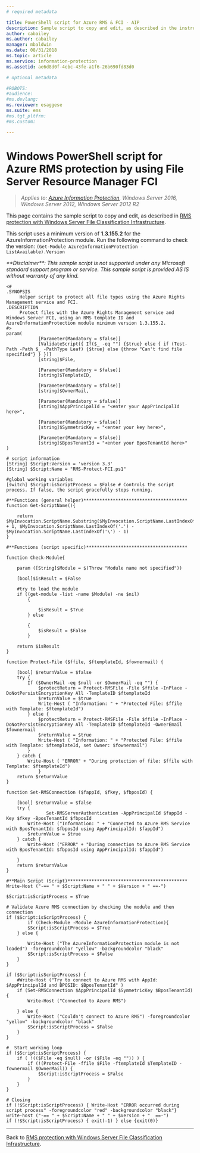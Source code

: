 ```yaml
---
# required metadata

title: PowerShell script for Azure RMS & FCI - AIP
description: Sample script to copy and edit, as described in the instructions for RMS protection with Windows Server File Classification Infrastructure.
author: cabailey
ms.author: cabailey
manager: mbaldwin
ms.date: 08/31/2018
ms.topic: article
ms.service: information-protection
ms.assetid: ae6d8d0f-4ebc-43fe-a1f6-26b690fd83d0

# optional metadata

#ROBOTS:
#audience:
#ms.devlang:
ms.reviewer: esaggese
ms.suite: ems
#ms.tgt_pltfrm:
#ms.custom:

---
```


# Windows PowerShell script for Azure RMS protection by using File Server Resource Manager FCI

>*Applies to: [Azure Information Protection](https://azure.microsoft.com/pricing/details/information-protection), Windows Server 2016, Windows Server 2012, Windows Server 2012 R2*

This page contains the sample script to copy and edit, as described in [RMS protection with Windows Server File Classification Infrastructure](configure-fci.md).

This script uses a minimum version of **1.3.155.2** for the AzureInformationProtection module. Run the following command to check the version: `(Get-Module AzureInformationProtection -ListAvailable).Version` 

*&#42;&#42;Disclaimer&#42;&#42;: This sample script is not supported under any Microsoft standard support program or service. This sample*
*script is provided AS IS without warranty of any kind.*

```
<#
.SYNOPSIS 
     Helper script to protect all file types using the Azure Rights Management service and FCI.
.DESCRIPTION
     Protect files with the Azure Rights Management service and Windows Server FCI, using an RMS template ID and AzureInformationProtection module minimum version 1.3.155.2.   
#>
param(
            [Parameter(Mandatory = $false)]
            [ValidateScript({ If($_ -eq "") {$true} else { if (Test-Path -Path $_ -PathType Leaf) {$true} else {throw "Can't find file specified"} } })]
            [string]$File,

            [Parameter(Mandatory = $false)]
            [string]$TemplateID,

            [Parameter(Mandatory = $false)]
            [string]$OwnerMail,

            [Parameter(Mandatory = $false)]
            [string]$AppPrincipalId = "<enter your AppPrincipalId here>",

            [Parameter(Mandatory = $false)]
            [string]$SymmetricKey = "<enter your key here>",

            [Parameter(Mandatory = $false)]
            [string]$BposTenantId = "<enter your BposTenantId here>"
) 

# script information
[String] $Script:Version = 'version 3.3' 
[String] $Script:Name = "RMS-Protect-FCI.ps1"

#global working variables
[switch] $Script:isScriptProcess = $False # Controls the script process. If false, the script gracefully stops running.

#**Functions (general helper)***************************************
function Get-ScriptName(){ 

	return $MyInvocation.ScriptName.Substring($MyInvocation.ScriptName.LastIndexOf('\') + 1, $MyInvocation.ScriptName.LastIndexOf('.') - $MyInvocation.ScriptName.LastIndexOf('\') - 1)
}

#**Functions (script specific)**************************************

function Check-Module{

    param ([String]$Module = $(Throw "Module name not specified"))

    [bool]$isResult = $False

    #try to load the module
    if ((get-module -list -name $Module) -ne $nil)
        {

            $isResult = $True
        } else 
        
        {
            $isResult = $False
        } 

    return $isResult
}

function Protect-File ($ffile, $ftemplateId, $fownermail) {

    [bool] $returnValue = $false
    try {
        If ($OwnerMail -eq $null -or $OwnerMail -eq "") {
            $protectReturn = Protect-RMSFile -File $ffile -InPlace -DoNotPersistEncryptionKey All -TemplateID $ftemplateId
            $returnValue = $true
            Write-Host ( "Information: " + "Protected File: $ffile with Template: $ftemplateId")
        } else {
            $protectReturn = Protect-RMSFile -File $ffile -InPlace -DoNotPersistEncryptionKey All -TemplateID $ftemplateId -OwnerEmail $fownermail
            $returnValue = $true
            Write-Host ( "Information: " + "Protected File: $ffile with Template: $ftemplateId, set Owner: $fownermail")
        }
    } catch {
        Write-Host ( "ERROR" + "During protection of file: $ffile with Template: $ftemplateId")
            }
    return $returnValue
}

function Set-RMSConnection ($fappId, $fkey, $fbposId) {

	[bool] $returnValue = $false
    try {
               Set-RMSServerAuthentication -AppPrincipalId $fappId -Key $fkey -BposTenantId $fbposId
        Write-Host ("Information: " + "Connected to Azure RMS Service with BposTenantId: $fbposId using AppPrincipalId: $fappId")
        $returnValue = $true
    } catch {
        Write-Host ("ERROR" + "During connection to Azure RMS Service with BposTenantId: $fbposId using AppPrincipalId: $fappId")

    }
    return $returnValue
}

#**Main Script (Script)*********************************************
Write-Host ("-== " + $Script:Name + " " + $Version + " ==-")

$Script:isScriptProcess = $True

# Validate Azure RMS connection by checking the module and then connection
if ($Script:isScriptProcess) {
 		if (Check-Module -Module AzureInformationProtection){
    	$Script:isScriptProcess = $True
	} else {

		Write-Host ("The AzureInformationProtection module is not loaded") -foregroundcolor "yellow" -backgroundcolor "black"	        
		$Script:isScriptProcess = $False
	}
}

if ($Script:isScriptProcess) {
	#Write-Host ("Try to connect to Azure RMS with AppId: $AppPrincipalId and BPOSID: $BposTenantId" )	
    if (Set-RMSConnection $AppPrincipalId $SymmetricKey $BposTenantId) {
	    Write-Host ("Connected to Azure RMS")

    } else {
		Write-Host ("Couldn't connect to Azure RMS") -foregroundcolor "yellow" -backgroundcolor "black"
		$Script:isScriptProcess = $False
	}
}

#  Start working loop
if ($Script:isScriptProcess) {
    if ( !(($File -eq $null) -or ($File -eq "")) ) {
        if (!(Protect-File -ffile $File -ftemplateId $TemplateID -fownermail $OwnerMail)) {
            $Script:isScriptProcess = $False           
        }
    }
}

# Closing
if (!$Script:isScriptProcess) { Write-Host "ERROR occurred during script process" -foregroundcolor "red" -backgroundcolor "black"}
write-host ("-== " + $Script:Name + " " + $Version + "  ==-")
if (!$Script:isScriptProcess) { exit(-1) } else {exit(0)}
```

---

Back to [RMS protection with Windows Server File Classification Infrastructure](configure-fci.md).
